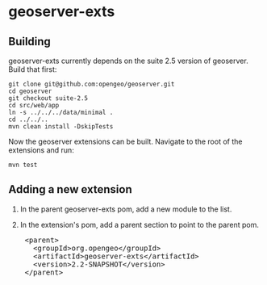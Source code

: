 geoserver-exts
==============

Building
--------

geoserver-exts currently depends on the suite 2.5 version of geoserver. Build that first:

    git clone git@github.com:opengeo/geoserver.git
    cd geoserver
    git checkout suite-2.5
    cd src/web/app
    ln -s ../../../data/minimal .
    cd ../../..
    mvn clean install -DskipTests

Now the geoserver extensions can be built. Navigate to the root of the extensions and run:

    mvn test

Adding a new extension
----------------------

1. In the parent geoserver-exts pom, add a new module to the list.
1. In the extension's pom, add a parent section to point to the parent pom.

    <pre>
    &lt;parent&gt;
      &lt;groupId&gt;org.opengeo&lt;/groupId&gt;
      &lt;artifactId&gt;geoserver-exts&lt;/artifactId&gt;
      &lt;version&gt;2.2-SNAPSHOT&lt;/version&gt;
    &lt;/parent&gt;
    </pre>
